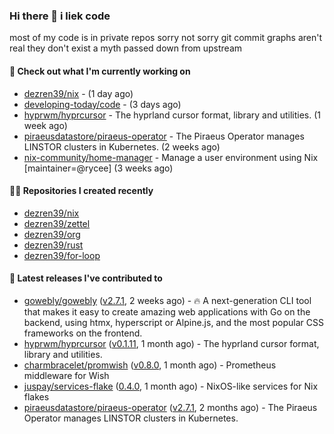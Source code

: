 ### Hi there 👋 i liek code
most of my code is in private repos sorry not sorry git commit graphs aren't real they don't exist a myth passed down from upstream

#### 👷 Check out what I'm currently working on

- [dezren39/nix](https://github.com/dezren39/nix) -  (1 day ago)
- [developing-today/code](https://github.com/developing-today/code) -  (3 days ago)
- [hyprwm/hyprcursor](https://github.com/hyprwm/hyprcursor) - The hyprland cursor format, library and utilities. (1 week ago)
- [piraeusdatastore/piraeus-operator](https://github.com/piraeusdatastore/piraeus-operator) - The Piraeus Operator manages LINSTOR clusters in Kubernetes. (2 weeks ago)
- [nix-community/home-manager](https://github.com/nix-community/home-manager) - Manage a user environment using Nix  [maintainer=@rycee]  (3 weeks ago)

#### 👨‍💻 Repositories I created recently

- [dezren39/nix](https://github.com/dezren39/nix)
- [dezren39/zettel](https://github.com/dezren39/zettel)
- [dezren39/org](https://github.com/dezren39/org)
- [dezren39/rust](https://github.com/dezren39/rust)
- [dezren39/for-loop](https://github.com/dezren39/for-loop)

#### 🚀 Latest releases I've contributed to

- [gowebly/gowebly](https://github.com/gowebly/gowebly) ([v2.7.1](https://github.com/gowebly/gowebly/releases/tag/v2.7.1), 2 weeks ago) - 🔥 A next-generation CLI tool that makes it easy to create amazing web applications with Go on the backend, using htmx, hyperscript or Alpine.js, and the most popular CSS frameworks on the frontend.
- [hyprwm/hyprcursor](https://github.com/hyprwm/hyprcursor) ([v0.1.11](https://github.com/hyprwm/hyprcursor/releases/tag/v0.1.11), 1 month ago) - The hyprland cursor format, library and utilities.
- [charmbracelet/promwish](https://github.com/charmbracelet/promwish) ([v0.8.0](https://github.com/charmbracelet/promwish/releases/tag/v0.8.0), 1 month ago) - Prometheus middleware for Wish
- [juspay/services-flake](https://github.com/juspay/services-flake) ([0.4.0](https://github.com/juspay/services-flake/releases/tag/0.4.0), 1 month ago) - NixOS-like services for Nix flakes
- [piraeusdatastore/piraeus-operator](https://github.com/piraeusdatastore/piraeus-operator) ([v2.7.1](https://github.com/piraeusdatastore/piraeus-operator/releases/tag/v2.7.1), 2 months ago) - The Piraeus Operator manages LINSTOR clusters in Kubernetes.
